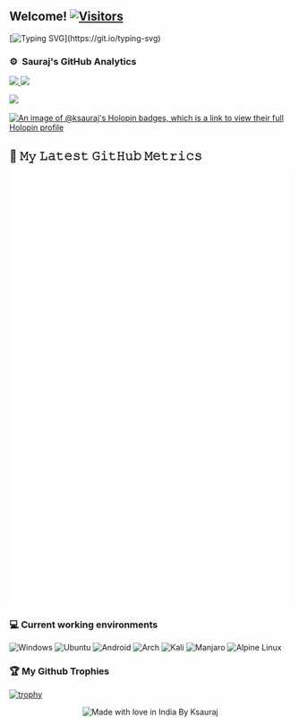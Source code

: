 <h2>Welcome! <a href="https://github.com/ksauraj"> <img src="https://visitor-badge.laobi.icu/badge?page_id=ksauraj" alt="Visitors"></a></h2>

[![Typing SVG](https://readme-typing-svg.demolab.com?font=+PT+Serif+&size=14&duration=2000&pause=500&color=5DD8FF&multiline=true&repeat=false&width=1050&height=130&lines=%F0%9F%8E%93+High+school+senior+on+a+journey+of+curiosity+and+growth.;%F0%9F%A4%96+Fueled+by+AI+and+Data+Science+passion%2C+intrigued+by+low-level+languages.;%F0%9F%92%BB+Proficient+in+a+spectrum+of+languages%2Ftools+including+Bash%2C+Python%2C+C%2FC%2B%2B+(fundamentals)%2C+CSS%2C+and+JAVA+(foundations).;%F0%9F%8C%9F+Enthusiastic+about+automating+tasks+and+finding+joy+in+casual+gaming.;%F0%9F%93%B1+Always+within+reach%2C+my+companions%3A+Realme+GT+Neo+3t+%2F+Realme+7+and+Mi+A2.;%F0%9F%93%AC+Let's+connect!+Reach+out+to+me+on+Telegram+%40Ksauraj.)](https://git.io/typing-svg)

### ⚙️ &nbsp;Sauraj's GitHub Analytics
<p align="left">
<a href="https://github.com/ksauraj">
  <img height="180em" src="https://github-stats-alpha.vercel.app/api?username=ksauraj&cc=000&tc=fff&ic=fff&bc=000&count_private=true&include_all_commits=true" />
</a>
<a href="https://github.com/ksauraj">
  <img height="180em" src="https://github-readme-stats.vercel.app/api/top-langs/?username=ksauraj&theme=vision-friendly-dark&count_private=true&layout=compact&langs_count=8&hide_border=true" />
</a>
</p>
<p align = "left">
 <img src="https://github-readme-activity-graph.vercel.app/graph?username=ksauraj&theme=high-contrast">
</p>  

[![An image of @ksauraj's Holopin badges, which is a link to view their full Holopin profile](https://holopin.me/noobyysauraj)](https://holopin.io/@noobyysauraj)

## 🔔 𝙼𝚢 𝙻𝚊𝚝𝚎𝚜𝚝 𝙶𝚒𝚝𝙷𝚞𝚋 𝙼𝚎𝚝𝚛𝚒𝚌𝚜
![Metrics](/github-metrics.svg)


### 💻 Current working environments
![Windows](https://img.shields.io/badge/Windows-0078D6?style=for-the-badge&logo=windows&logoColor=white)
![Ubuntu](https://img.shields.io/badge/Ubuntu-E95420?style=for-the-badge&logo=ubuntu&logoColor=white)
![Android](https://img.shields.io/badge/Android-3DDC84?style=for-the-badge&logo=android&logoColor=white)
![Arch](https://img.shields.io/badge/Arch%20Linux-1793D1?logo=arch-linux&logoColor=fff&style=for-the-badge)
![Kali](https://img.shields.io/badge/Kali-268BEE?style=for-the-badge&logo=kalilinux&logoColor=white)
![Manjaro](https://img.shields.io/badge/Manjaro-35BF5C?style=for-the-badge&logo=Manjaro&logoColor=white)
![Alpine Linux](https://img.shields.io/badge/Alpine_Linux-%230D597F.svg?style=for-the-badge&logo=alpine-linux&logoColor=white)

### 🏆 My Github Trophies
[![trophy](https://github-profile-trophy.vercel.app/?username=ksauraj&rank=-C,-B&no-bg=true)](https://github.com/ksauraj)

</p>
<p align="center">
<img src="https://madewithlove.now.sh/in?heart=true&colorA=%23000000&colorB=%23d84141&text=India+By+Ksauraj" alt="Made with love in India By Ksauraj">
</p>
